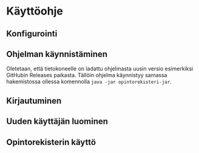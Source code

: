 # Käyttöohje

## Konfigurointi

## Ohjelman käynnistäminen  
Oletetaan, että tietokoneelle on ladattu ohjelmasta uusin versio esimerkiksi GitHubin Releases paikasta. Tällöin ohjelma käynnistyy samassa hakemistossa ollessa komennolla `java -jar opintorekisteri-jar`.  

## Kirjautuminen  

## Uuden käyttäjän luominen

## Opintorekisterin käyttö
